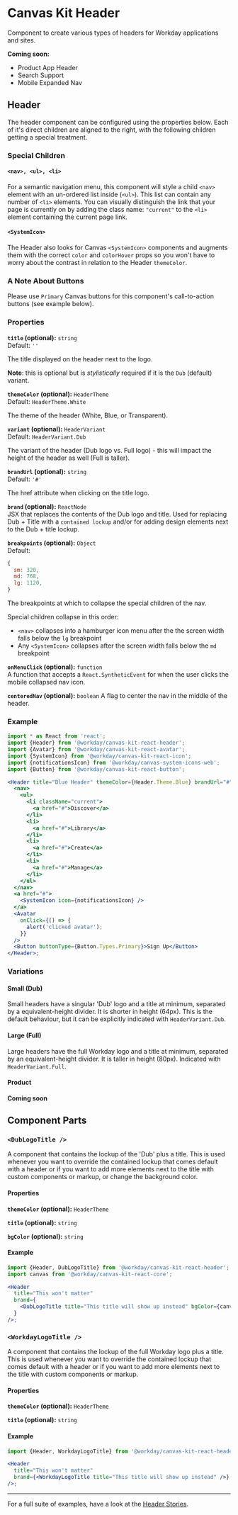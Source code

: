 # Canvas Kit Header

Component to create various types of headers for Workday applications and sites.

**Coming soon:**

- Product App Header
- Search Support
- Mobile Expanded Nav

## Header

The header component can be configured using the properties below. Each of it's direct children are
aligned to the right, with the following children getting a special treatment.

### Special Children

#### `<nav>, <ul>, <li>`

For a semantic navigation menu, this component will style a child `<nav>` element with an un-ordered
list inside (`<ul>`). This list can contain any number of `<li>` elements. You can visually
distinguish the link that your page is currently on by adding the class name: `"current"` to the
`<li>` element containing the current page link.

#### `<SystemIcon>`

The Header also looks for Canvas `<SystemIcon>` components and augments them with the correct
`color` and `colorHover` props so you won't have to worry about the contrast in relation to the
Header `themeColor`.

### A Note About Buttons

Please use `Primary` Canvas buttons for this component's call-to-action buttons (see example below).

### Properties

**`title` (optional):** `string`  
Default: `''`

The title displayed on the header next to the logo.

**Note**: this is optional but is _stylistically_ required if it is the `Dub` (default) variant.

**`themeColor` (optional):** `HeaderTheme`  
Default: `HeaderTheme.White`

The theme of the header (White, Blue, or Transparent).

**`variant` (optional):** `HeaderVariant`  
Default: `HeaderVariant.Dub`

The variant of the header (Dub logo vs. Full logo) - this will impact the height of the header as
well (Full is taller).

**`brandUrl` (optional):** `string`  
Default: `'#'`

The href attribute when clicking on the title logo.

**`brand` (optional):** `ReactNode`  
JSX that replaces the contents of the Dub logo and title. Used for replacing Dub + Title with a
`contained lockup` and/or for adding design elements next to the Dub + title lockup.

**`breakpoints` (optional):** `Object`  
Default:

```js
{
  sm: 320,
  md: 768,
  lg: 1120,
}
```

The breakpoints at which to collapse the special children of the nav.

Special children collapse in this order:

- `<nav>` collapses into a hamburger icon menu after the the screen width falls below the `lg`
  breakpoint
- Any `<SystemIcon>` collapses after the screen width falls below the `md` breakpoint

**`onMenuClick` (optional):** `function`  
A function that accepts a `React.SyntheticEvent` for when the user clicks the mobile collapsed nav
icon.

**`centeredNav` (optional):** `boolean` A flag to center the nav in the middle of the header.

### Example

```jsx
import * as React from 'react';
import {Header} from '@workday/canvas-kit-react-header';
import {Avatar} from '@workday/canvas-kit-react-avatar';
import {SystemIcon} from '@workday/canvas-kit-react-icon';
import {notificationsIcon} from '@workday/canvas-system-icons-web';
import {Button} from '@workday/canvas-kit-react-button';

<Header title="Blue Header" themeColor={Header.Theme.Blue} brandUrl="#">
  <nav>
    <ul>
      <li className="current">
        <a href="#">Discover</a>
      </li>
      <li>
        <a href="#">Library</a>
      </li>
      <li>
        <a href="#">Create</a>
      </li>
      <li>
        <a href="#">Manage</a>
      </li>
    </ul>
  </nav>
  <a href="#">
    <SystemIcon icon={notificationsIcon} />
  </a>
  <Avatar
    onClick={() => {
      alert('clicked avatar');
    }}
  />
  <Button buttonType={Button.Types.Primary}>Sign Up</Button>
</Header>;
```

### Variations

#### Small (Dub)

Small headers have a singular 'Dub' logo and a title at minimum, separated by a equivalent-height
divider. It is shorter in height (64px). This is the default behaviour, but it can be explicitly
indicated with `HeaderVariant.Dub`.

#### Large (Full)

Large headers have the full Workday logo and a title at minimum, separated by an equivalent-height
divider. It is taller in height (80px). Indicated with `HeaderVariant.Full`.

#### Product

**Coming soon**

## Component Parts

### `<DubLogoTitle />`

A component that contains the lockup of the 'Dub' plus a title. This is used whenever you want to
override the contained lockup that comes default with a header or if you want to add more elements
next to the title with custom components or markup, or change the background color.

#### Properties

**`themeColor` (optional):** `HeaderTheme`

**`title` (optional):** `string`

**`bgColor` (optional):** `string`

#### Example

```jsx
import {Header, DubLogoTitle} from '@workday/canvas-kit-react-header';
import canvas from '@workday/canvas-kit-react-core';

<Header
  title="This won't matter"
  brand={
    <DubLogoTitle title="This title will show up instead" bgColor={canvas.colors.blueberry600} />
  }
/>;
```

### `<WorkdayLogoTitle />`

A component that contains the lockup of the full Workday logo plus a title. This is used whenever
you want to override the contained lockup that comes default with a header or if you want to add
more elements next to the title with custom components or markup.

#### Properties

**`themeColor` (optional):** `HeaderTheme`

**`title` (optional):** `string`

#### Example

```jsx
import {Header, WorkdayLogoTitle} from '@workday/canvas-kit-react-header';

<Header
  title="This won't matter"
  brand={<WorkdayLogoTitle title="This title will show up instead" />}
/>;
```

---

For a full suite of examples, have a look at the [Header Stories](./stories.tsx).
